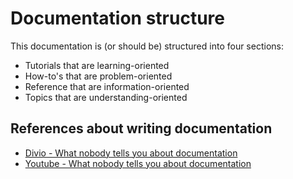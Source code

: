 # Documentation structure

This documentation is (or should be) structured into four sections:

- Tutorials that are learning-oriented
- How-to's that are problem-oriented
- Reference that are information-oriented
- Topics that are understanding-oriented

## References about  writing documentation

- [Divio - What nobody tells you about documentation](https://www.divio.com/blog/documentation/)
- [Youtube - What nobody tells you about documentation](https://youtu.be/t4vKPhjcMZg)